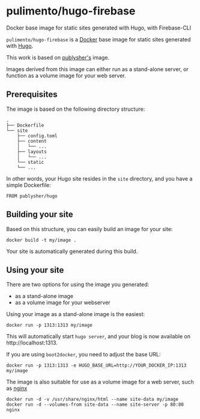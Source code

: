 pulimento/hugo-firebase
==============
Docker base image for static sites generated with Hugo, with Firebase-CLI

`pulimento/hugo-firebase` is a [Docker](https://www.docker.io) base image for static sites generated with [Hugo](http://gohugo.io).

This work is based on [publysher's](https://github.com/publysher/docker-hugo) image.

Images derived from this image can either run as a stand-alone server, or function as a volume image for your web server.

Prerequisites
-------------

The image is based on the following directory structure:

	.
	├── Dockerfile
	└── site
	    ├── config.toml
	    ├── content
	    │   └── ...
	    ├── layouts
	    │   └── ...
	    └── static
		└── ...

In other words, your Hugo site resides in the `site` directory, and you have a simple Dockerfile:

	FROM publysher/hugo


Building your site
------------------

Based on this structure, you can easily build an image for your site:

	docker build -t my/image .

Your site is automatically generated during this build.


Using your site
---------------

There are two options for using the image you generated:

- as a stand-alone image
- as a volume image for your webserver

Using your image as a stand-alone image is the easiest:

	docker run -p 1313:1313 my/image

This will automatically start `hugo server`, and your blog is now available on http://localhost:1313.

If you are using `boot2docker`, you need to adjust the base URL:

	docker run -p 1313:1313 -e HUGO_BASE_URL=http://YOUR_DOCKER_IP:1313 my/image

The image is also suitable for use as a volume image for a web server, such as [nginx](https://registry.hub.docker.com/_/nginx/)

	docker run -d -v /usr/share/nginx/html --name site-data my/image
	docker run -d --volumes-from site-data --name site-server -p 80:80 nginx
